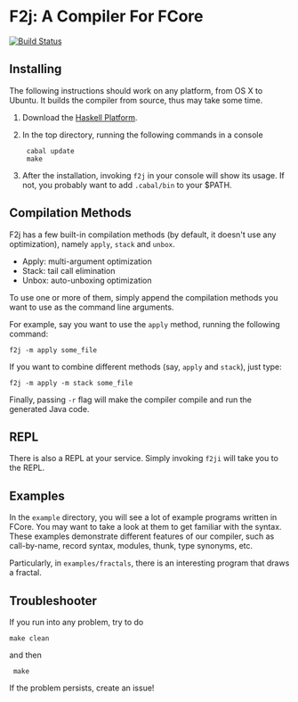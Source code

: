 # F2j: A Compiler For FCore
[![Build Status](https://travis-ci.org/hkuplg/fcore.svg?branch=develop)](https://travis-ci.org/hkuplg/fcore)
## Installing

The following instructions should work on any platform, from OS X to
Ubuntu. It builds the compiler from source, thus may take some time.

1. Download the [Haskell Platform](https://www.haskell.org/platform/).

2. In the top directory, running the following commands in a console

        cabal update
        make

3. After the installation, invoking `f2j` in your console will show
   its usage. If not, you probably want to add `.cabal/bin` to your
   $PATH.


## Compilation Methods

F2j has a few built-in compilation methods (by default, it doesn't use
any optimization), namely `apply`, `stack` and `unbox`.

+ Apply: multi-argument optimization
+ Stack: tail call elimination
+ Unbox: auto-unboxing optimization

To use one or more of them, simply append the compilation methods you
want to use as the command line arguments.

For example, say you want to use the `apply` method, running the
following command:

    f2j -m apply some_file

If you want to combine different methods (say, `apply` and `stack`),
just type:

    f2j -m apply -m stack some_file

Finally, passing `-r` flag will make the compiler compile and run the
generated Java code.

## REPL

There is also a REPL at your service. Simply invoking `f2ji` will take
you to the REPL.

## Examples

In the `example` directory, you will see a lot of example programs
written in FCore. You may want to take a look at them to get familiar
with the syntax. These examples demonstrate different features of our
compiler, such as call-by-name, record syntax, modules, thunk, type
synonyms, etc.

Particularly, in `examples/fractals`, there is an interesting program
that draws a fractal.

## Troubleshooter

If you run into any problem, try to do

    make clean

and then

     make

If the problem persists, create an issue!
